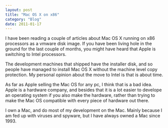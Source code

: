 ```yaml
---
layout: post
title: "Mac OS X on x86"
category: "Blog"
date: 2011-01-17
---
```



I have been reading a couple of articles about Mac OS X running on x86 processors as a vmware disk image. If you have been living hole in the ground for the last couple of months, you might have heard that Apple is switching to Intel processors.

The development machines that shipped have the installer disk, and so people have managed to install Mac OS X without the machine level copy protection. My personal opinion about the move to Intel is that is about time. 

As far as Apple selling the Mac OS for any pc, I think that is a bad idea. Apple is a hardware company, and besides that it is a lot easier to develope an operating system if you also make the hardware, rather than trying to make the Mac OS compatible with every piece of hardware out there.

I own a Mac, and do most of my development on the Mac. Mainly because I am fed up with viruses and spyware, but I have always owned a Mac since 1993.